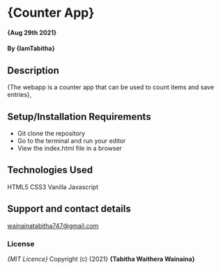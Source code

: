 # {Counter App}
####  {Aug 29th 2021}
#### By **{IamTabitha}**
## Description
{The webapp is a counter app that can be used to count items and save entries},
## Setup/Installation Requirements
* Git clone the repository
* Go to the terminal and run your editor
* View the index.html file in a browser
## Technologies Used
HTML5
CSS3
Vanilla Javascript
## Support and contact details
wainainatabitha747@gmail.com
### License
*{MIT Licence}*
Copyright (c) {2021} **{Tabitha Waithera Wainaina}**
